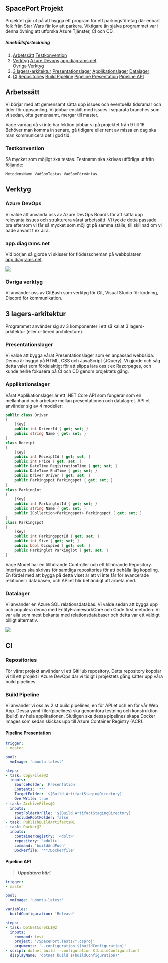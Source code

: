 ## SpacePort Projekt
Projektet går ut på att bygga ett program för ett parkingsföretag där enbart folk från Star Wars får lov att parkera. Viktigare än själva programmet var i denna övning att utforska Azure Tjänster, CI och CD. 

##### Innehållsförteckning 
1. [Arbetssätt](#arbetssätt)
        [Testkonvention](#testkonvention)
2. [Verktyg](#verktyg)
        [Azure Devops](#azure-devops)
        [app.diagrams.net](#app.diagrams.net)  
        [Övriga Verktyg](#övriga-verktyg)
3. [3 lagers-arkitektur](#3-lagers-arkitektur)
        [Presentationslager](#presentationslager)
        [Applikationslager](#applikationslager)
        [Datalager](#datalager)
4. [CI](#CI)
        [Repositories](#repositories)
        [Build Pipeline](#build-pipeline)
                [Pipeline Presentation](#pipeline-presentation)
                [Pipeline API](#pipeline-api)
        

## Arbetssätt
Vi börjar med att gemensamt sätta upp issues och eventuella tidsramar och tider för uppsamling. Vi jobbar enskilt med issues i separata branches som vi sedan, ofta gemensamt, mergar till master.

Varje vardag då vi inte har lektion jobbar vi på projektet från 9 till 16. Behöver man komma in senare, gå tidigare eller rent av missa  en dag ska man kommunicera det i god tid.
### Testkonvention
Så mycket som möjligt ska testas. Testnamn ska skrivas utförliga utifrån följande:
```
MetodensNamn_VadSomTestas_VadSomFörväntas
```

## Verktyg
### Azure DevOps
Vi valde att använda oss av Azure DevOps Boards för att sätta upp relevanta issues och strukturera vårat arbetssätt. Vi tyckte detta passade bra eftersom vi får så mycket som möjligt på samma ställe, till skillnad om vi hade använt t ex Jira.

### app.diagrams.net
Vid början så gjorde vi skisser för flödesscheman på webbplatsen [app.diagrams.net](https://app.diagrams.net/).

<img src="diagram-flowchart.png">

### Övriga verktyg
Vi använder oss av GitBash som verktyg för Git, Visual Studio för kodning, Discord för kommunikation.

## 3 lagers-arkitektur
Programmet använder sig av 3 komponenter i ett så kallat 3 lagers-arkitektur (eller *n*-tiered architecture).

### Presentationslager
Vi valde att bygga vårat Presentationslager som en anpassad webbsida. Denna är byggd på HTML, CSS och JavaScript (JQuery). Vi gjorde och såg detta valet som fördelaktigt för att slippa lära oss t ex Razorpages, och kunde hellre fokusera på CI och CD genom projektets gång.

### Applikationslager
Vårat Applikationslager är ett .NET Core API som fungerar som en mellanhand och arbetare mellan presentationen och datalagret. API:et använder sig av 4 modeller: 
```csharp
public class Driver
{
    [Key] 
    public int DriverId { get; set; }
    public string Name { get; set; }
}
class Receipt 
{
    [Key] 
    public int ReceiptId { get; set; }
    public int Price { get; set; }
    public DateTime RegistrationTime { get; set; }
    public DateTime EndTime { get; set; }
	public Driver Driver { get; set; }
    public Parkingspot Parkingspot { get; set; }
}
class Parkinglot 
{
    [Key]
    public int ParkinglotId { get; set; }
    public string Name { get; set; }
    public ICollection<Parkingspot> Parkingspot { get; set; }
}
class Parkingspot 
{
    [Key]
    public int ParkingspotId { get; set; }
    public int Size { get; set; }
    public bool Occupied { get; set; }
    public Parkinglot Parkinglot { get; set; }
}
```
Varje Model har en tillhörande Controller och ett tillhörande Repository. Interfaces ska skrivas för samtliga repositories för att behålla låg koppling. En fördel med att bygga på detta viset är att vi inte får för avancerade relationer i databasen, och API:et blir behändigt att arbeta med.

### Datalager
Vi använder en Azure SQL relationsdatabas. Vi valde sedan att bygga upp och populera denna med EntityFrameworkCore och Code first metoden. Vi var alla som mest bekanta med relationsdatabaser och detta var ett väldigt billigt alternativ.

<img src="datalayer.png">

## CI
### Repositories
För vårat projekt använder vi ett GitHub repository. Detta repository kopplar vi till ett projekt i Azure DevOps där vi tidigt i projektets gång sätter upp våra build pipelines.

### Build Pipeline
Vi använder vi oss av 2 st build pipelines, en för API:et och en för vår Web App. Dessa yaml-filer(pipelines) ska genomföra testning och konstruktion (build) av hela applikationen. Slutligen ska dessa pipelines skapa Docker Images som sedan skickas upp till Azure Container Registry (ACR).

#### Pipeline Presentation
```yaml
trigger:
- master

pool:
  vmImage: 'ubuntu-latest'

steps:
- task: CopyFiles@2
  inputs:
    SourceFolder: 'Presentation'
    Contents: '**'
    TargetFolder: '$(Build.ArtifactStagingDirectory)'
    OverWrite: true
- task: ArchiveFiles@2
  inputs:
    rootFolderOrFile: '$(Build.ArtifactStagingDirectory)'
    includeRootFolder: false
- task: PublishBuildArtifacts@1
- task: Docker@2
  inputs:
    containerRegistry: '<dolt>'
    repository: '<dolt>'
    command: 'buildAndPush'
    Dockerfile: '**/Dockerfile'
```
#### Pipeline API
> ***Uppdatera här!***
```yaml
trigger:
- master

pool:
  vmImage: 'ubuntu-latest'

variables:
  buildConfiguration: 'Release'

steps:
- task: DotNetCoreCLI@2
  inputs: 
    command: test
    project: '/SpacePort.Tests/*.csproj'
    arguments: '--configuration $(buildConfiguration)'
- script: dotnet build --configuration $(buildConfiguration)
  displayName: 'dotnet build $(buildConfiguration)'
```

